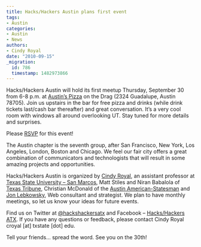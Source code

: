 ```yaml
---
title: Hacks/Hackers Austin plans first event
tags:
- Austin
categories:
- Austin
- News
authors:
- Cindy Royal
date: "2010-09-15"
_migration:
  id: 786
  timestamp: 1482973866
---
```


Hacks/Hackers Austin will hold its first meetup Thursday, September 30 from 6-8 p.m. at [Austin&#8217;s Pizza][1] on the Drag (2324 Guadalupe, Austin 78705). Join us upstairs in the bar for free pizza and drinks (while drink tickets last/cash bar thereafter) and great conversation. It&#8217;s a very cool room with windows all around overlooking UT. Stay tuned for more details and surprises.

Please [RSVP][2] for this event!

The Austin chapter is the seventh group, after San Francisco, New York, Los Angeles, London, Boston and Chicago. We feel our fair city offers a great combination of communicators and technologists that will result in some amazing projects and opportunities.

Hacks/Hackers Austin is organized by [Cindy Royal][3], an assistant professor at [Texas State University &#8211; San Marcos][4], Matt Stiles and Niran Babalola of [Texas Tribune][5], Christian McDonald of the [Austin American-Statesman][6] and [Jon Lebkowsky][7], Web consultant and strategist. We plan to have monthly meetings, so let us know your ideas for future events.

Find us on Twitter at [@hackshackersatx][8] and Facebook &#8211; [Hacks/Hackers ATX][9]. If you have any questions or feedback, please contact Cindy Royal croyal [at] txstate [dot] edu.

Tell your friends&#8230; spread the word. See you on the 30th!

 [1]: http://www.austinspizza.com/locations.php
 [2]: http://meetup.com/u/21Mr
 [3]: http://cindyroyal.com/
 [4]: http://txstate.edu/
 [5]: http://texastribune.org/
 [6]: http://statesman.com/
 [7]: http://weblogsky.com/
 [8]: http://twitter.com/hackshackersatx
 [9]: http://www.facebook.com/#%21/pages/HacksHackers-ATX/144062202296894?ref=ts